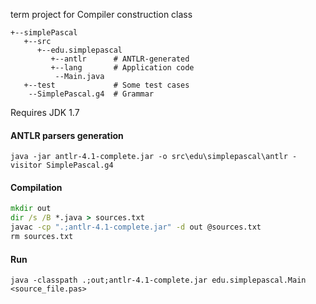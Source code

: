 
term project for Compiler construction class
```
+--simplePascal  
   +--src
      +--edu.simplepascal
         +--antlr      # ANTLR-generated
         +--lang       # Application code
          --Main.java 
   +--test             # Some test cases
    --SimplePascal.g4  # Grammar
```

Requires JDK 1.7

#### ANTLR parsers generation
`java -jar antlr-4.1-complete.jar -o src\edu\simplepascal\antlr -visitor SimplePascal.g4`

#### Compilation
```cmd
mkdir out
dir /s /B *.java > sources.txt
javac -cp ".;antlr-4.1-complete.jar" -d out @sources.txt
rm sources.txt
```

#### Run
`java -classpath .;out;antlr-4.1-complete.jar edu.simplepascal.Main   <source_file.pas>`
